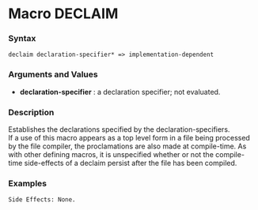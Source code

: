 <!-- Generated on 05/10/2020 by https://github.com/anto2oo/clhs-evolved -->

# Macro DECLAIM

### Syntax
`declaim declaration-specifier* => implementation-dependent`  


### Arguments and Values
- **declaration-specifier** : a declaration specifier; not evaluated.   


### Description
Establishes the declarations specified by the declaration-specifiers.  
If a use of this macro appears as a top level form in a file being processed by the file compiler, the proclamations are also made at compile-time. As with other defining macros, it is unspecified whether or not the compile-time side-effects of a declaim persist after the file has been compiled.



### Examples
```lisp 
Side Effects: None.
```
